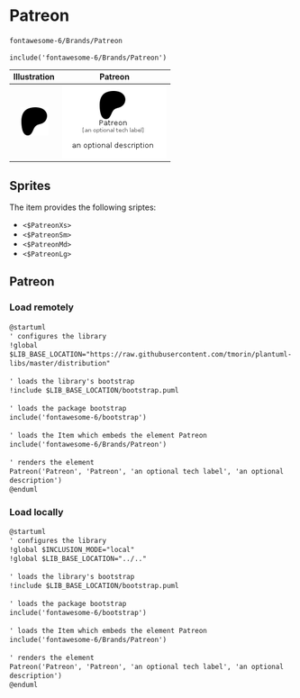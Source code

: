 # Patreon


```text
fontawesome-6/Brands/Patreon
```

```text
include('fontawesome-6/Brands/Patreon')
```



| Illustration | Patreon |
| :---: | :---: |
| ![illustration for Illustration](../../fontawesome-6/Brands/Patreon.png) | ![illustration for Patreon](../../fontawesome-6/Brands/Patreon.Local.png) |



## Sprites
The item provides the following sriptes:

- `<$PatreonXs>`
- `<$PatreonSm>`
- `<$PatreonMd>`
- `<$PatreonLg>`





## Patreon

### Load remotely
```plantuml
@startuml
' configures the library
!global $LIB_BASE_LOCATION="https://raw.githubusercontent.com/tmorin/plantuml-libs/master/distribution"

' loads the library's bootstrap
!include $LIB_BASE_LOCATION/bootstrap.puml

' loads the package bootstrap
include('fontawesome-6/bootstrap')

' loads the Item which embeds the element Patreon
include('fontawesome-6/Brands/Patreon')

' renders the element
Patreon('Patreon', 'Patreon', 'an optional tech label', 'an optional description')
@enduml
```

### Load locally
```plantuml
@startuml
' configures the library
!global $INCLUSION_MODE="local"
!global $LIB_BASE_LOCATION="../.."

' loads the library's bootstrap
!include $LIB_BASE_LOCATION/bootstrap.puml

' loads the package bootstrap
include('fontawesome-6/bootstrap')

' loads the Item which embeds the element Patreon
include('fontawesome-6/Brands/Patreon')

' renders the element
Patreon('Patreon', 'Patreon', 'an optional tech label', 'an optional description')
@enduml
```

